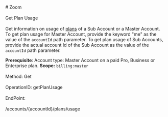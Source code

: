 <br>#     Zoom</br>
<br>Get Plan Usage</br>
<br>Get information on usage of [plans](https://marketplace.zoom.us/docs/api-reference/other-references/plans) of a Sub Account or a Master Account. To get plan usage for Master Account, provide the keyword "me" as the value of the `accountId` path parameter. To get plan usage of Sub Accounts, provide the actual account Id of the Sub Account as the value of the `accountId` path parameter. 

**Prerequisite**:
Account type: Master Account on a paid Pro, Business or Enterprise plan.
**Scope:** `billing:master`
 </br>
<br>Method: Get</br>
<br>OperationID: getPlanUsage</br>
<br>EndPoint:</br>
<br>/accounts/{accountId}/plans/usage</br>
